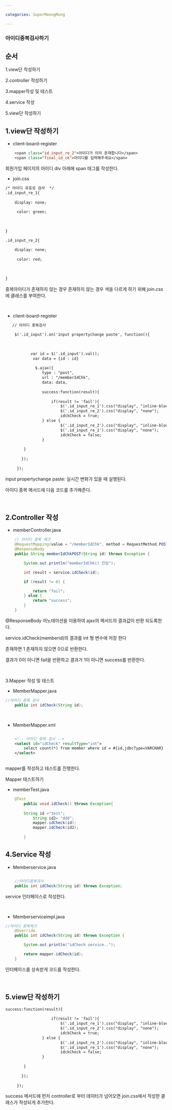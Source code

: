 ```yaml
---

categories: SuperMeongMung

---
```



### 아이디중복검사하기

순서
---
1.view단 작성하기

2.controller 작성하기

3.mapper작성 및 테스트

4.service 작성

5.view단 작성하기


1.view단 작성하기
---

- client-board-register

```jsp
	<span class="id_input_re_2">아이디가 이미 존재합니다</span>
	<span class="final_id_ck">아이디를 입력해주세요</span>

```

회원가입 페이지의 아이디 div 아래에 span 태그를 작성한다.


- join.css

```jsp
/* 아이디 유효성 검사  */
.id_input_re_1{
	
	display: none;
	
	 color: green;
	
	
	
}

.id_input_re_2{
	
	display: none;
	
	 color: red;
	
	
	
}

```

중복아이디가 존재하지 않는 경우 존재하지 않는 경우 색을 다르게 하기 위해 join.css에 클래스를 부여한다. 


&nbsp;

- client-board-register


```jsp
   // 아이디 중복검사
    
	$('.id_input').on('input propertychange paste', function(){
	 		
	    
	    	
		   var id = $('.id_input').val();
		    var data = {id : id}
												
			 $.ajax({
				type : "post",
				url : "/memberIdChk",
				data: data,
				
				success:function(result){
													    		
					if(result != 'fail'){
						$('.id_input_re_1').css("display", "inline-block");
			    		$('.id_input_re_2').css("display", "none");		
			    		idckCheck = true;
				} else {
						$('.id_input_re_2').css("display", "inline-block");
						$('.id_input_re_1').css("display", "none");		
						idckCheck = false;
				}
										  
		}
											    	
	   }); 
											    
	 });

```

input propertychange paste: 실시간 변화가 있을 때 실행된다. 

아이디 중복 메서드에 다음 코드를 추가해준다.


&nbsp;

2.Controller 작성
---

- memberController.java

```java
	// 아이디 중복 체크
	@RequestMapping(value = "/memberIdChk", method = RequestMethod.POST)
	@ResponseBody
	public String memberIdChkPOST(String id) throws Exception {

		System.out.println("memberIdChk() 진입");

		int result = service.idCheck(id);

		if (result != 0) {

			return "fail";
		} else {
			return "success";
		}
	}

```

@ResponseBody 어노테이션을 이용하여 ajax의 메서드의 결과값이 반환 되도록한다. 

service.idCheck(memberid)의 결과를 int 형 변수에 저장 한다 

존재하면 1 존재하지 않으면 0으로 반환한다.

결과가 0이 아니면 fail을 반환하고 결과가 1이 아니면 success를 반환한다.


&nbsp;

3.Mapper 작성 및 테스트

- MemberMapper.java

```java
//아이디 중복 검사
	public int idCheck(String id);
```

&nbsp;

- MemberMapper.xml

```xml

	<!-- 아이디 중복 검사 -->
	<select id="idCheck" resultType="int">
		select count(*) from member where id = #{id,jdbcType=VARCHAR}
	</select>
	
```

mapper를 작성하고 테스트를 진행한다.

Mapper 테스트하기

- memberTest.java

```java
	@Test
		public void idCheck() throws Exception{
	
		String id ="test";
			String id2= "ddd";
			mapper.idCheck(id);
			mapper.idCheck(id2);
			
		}

```


4.Service 작성
---

- Memberservice.java

```java

	//아이디중복검사
	public int idCheck(String id) throws Exception;
```
service 인터페이스로 작성한다. 


&nbsp;

- Memberserviceimpl.java

```java
//아이디 중복체크
	@Override
	public int idCheck(String id) throws Exception {

		System.out.println("idCheck service..");

		return mapper.idCheck(id);
	}

```
인터페이스를 상속받게 코드를 작성한다.

&nbsp;

5.view단 작성하기
---

```jsp
success:function(result){
													    		
					if(result != 'fail'){
						$('.id_input_re_1').css("display", "inline-block");
			    		$('.id_input_re_2').css("display", "none");		
			    		idckCheck = true;
				} else {
						$('.id_input_re_2').css("display", "inline-block");
						$('.id_input_re_1').css("display", "none");		
						idckCheck = false;
				}
										  
		}
											    	
	   }); 
											    
	 });


```

success 메서드에 먼저 controller로 부터 데이터가 넘어오면 join.css에서 작성한 클래스가 작성되게 추가한다.  